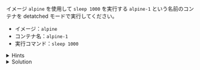 イメージ `alpine` を使用して `sleep 1000` を実行する `alpine-1` という名前のコンテナを detatched モードで実行してください。 

- イメージ：`alpine`
- コンテナ名：`alpine-1`
- 実行コマンド：`sleep 1000`


<details>
  <summary>Hints</summary>

`docker run -d --name alpine-1 alpine sleep 1000` コマンドを使用します`

</details>

<details>
  <summary>Solution</summary>

`docker run -d --name alpine-1 alpine sleep 1000`{{execute}} コマンドを実行します

</details>
